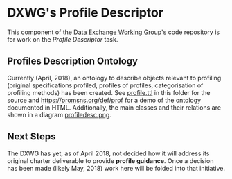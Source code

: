 # DXWG's Profile Descriptor

This component of the [Data Exchange Working Group](https://www.w3.org/2017/dxwg/)'s code repository is for work on the *Profile Descriptor* task.

## Profiles Description Ontology
Currently (April, 2018), an ontology to describe objects relevant to profiling (original specifications profiled, profiles of profiles, categorisation of profiling methods) has been created. See [profile.ttl](profile.ttl) in this folder for the source and <https://promsns.org/def/prof> for a demo of the ontology documented in HTML. Additionally, the main classes and their relations are shown in a diagram [profiledesc.png](profiledesc.png).

## Next Steps
The DXWG has yet, as of April 2018, not decided how it will address its original charter deliverable to provide **profile guidance**. Once a decision has been made (likely May, 2018) work here will be folded into that initiative.
